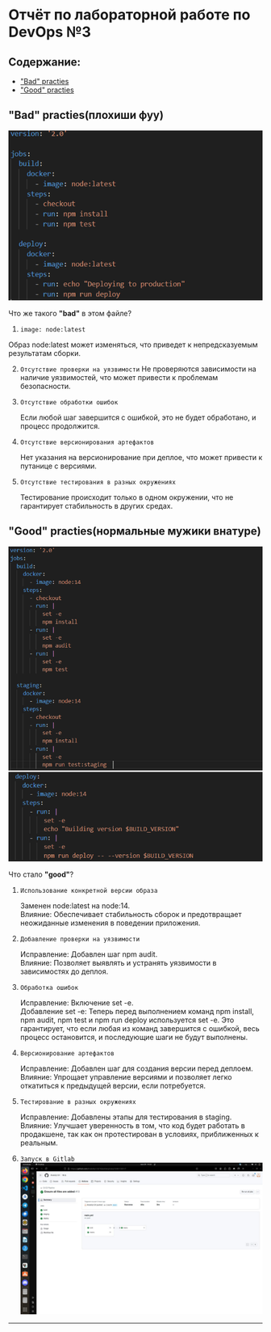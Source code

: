# Отчёт по лабораторной работе по DevOps №3
## Содержание:
- ["Bad" practies](#bad-practies-(плохиши-фуу))
- ["Good" practies](#good-practies-(нормальные-мужики-внатуре))

## "Bad" practies(плохиши фуу)
![IMG_9391](badpracties.png)

Что же такого **"bad"** в этом файле?

1. `image: node:latest`
   
  Образ node:latest может изменяться, что приведет к непредсказуемым результатам сборки. 
   
2. `Отсутствие проверки на уязвимости`
   Не проверяются зависимости на наличие уязвимостей, что может привести к проблемам безопасности. 

   
3. `Отсутствие обработки ошибок  `
   
   Если любой шаг завершится с ошибкой, это не будет обработано, и процесс продолжится.  


4. ` Отсутствие версионирования артефактов `

    Нет указания на версионирование при деплое, что может привести к путанице с версиями.    

5. `Отсутствие тестирования в разных окружениях `

    Тестирование происходит только в одном окружении, что не гарантирует стабильность в других средах.  

## "Good" practies(нормальные мужики внатуре)
![IMG_9392](goodpracties1.PNG)
![IMG_9392](goodpracties2.PNG)

Что стало **"good"**?

1. ` Использование конкретной версии образа `
   
   Заменен node:latest на node:14.  
   Влияние: Обеспечивает стабильность сборок и предотвращает неожиданные изменения в поведении приложения.
   
2. `Добавление проверки на уязвимости `

   Исправление: Добавлен шаг npm audit.  
   Влияние: Позволяет выявлять и устранять уязвимости в зависимостях до деплоя.
   
3. `Обработка ошибок`
   
   Исправление: Включение set -e.  
   Добавление set -e: Теперь перед выполнением команд npm install, npm audit, npm test и npm run deploy используется set -e. Это гарантирует, что если любая из команд завершится с ошибкой, весь процесс остановится, и последующие шаги не будут выполнены.

4. `Версионирование артефактов `

    Исправление: Добавлен шаг для создания версии перед деплоем.  
    Влияние: Упрощает управление версиями и позволяет легко откатиться к предыдущей версии, если потребуется.

5. `Тестирование в разных окружениях`

    Исправление: Добавлены этапы для тестирования в staging.  
    Влияние: Улучшает уверенность в том, что код будет работать в продакшене, так как он протестирован в условиях, приближенных к реальным.

6. `Запуск в Gitlab`
   ![IMG_9391](IMG_0401.jpeg)
---
